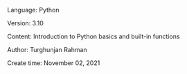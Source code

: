 <p>
    Language: Python
</p>
<p>
    Version: 3.10
</p>
<p>
    Content: Introduction to Python basics and built-in functions
</p>
<p>
    Author: Turghunjan Rahman
</p>
<p>
    Create time: November 02, 2021
</p>
